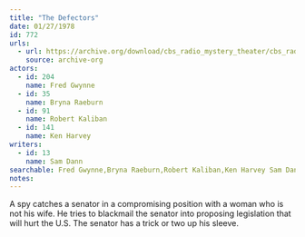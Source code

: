 ```yaml
---
title: "The Defectors"
date: 01/27/1978
id: 772
urls: 
  - url: https://archive.org/download/cbs_radio_mystery_theater/cbs_radio_mystery_theater-0751-0800.zip/cbs_radio_mystery_theater-0751-0800%2Fcbsrmt_0772_the_defectors.mp3
    source: archive-org
actors:  
  - id: 204
    name: Fred Gwynne  
  - id: 35
    name: Bryna Raeburn  
  - id: 91
    name: Robert Kaliban  
  - id: 141
    name: Ken Harvey
writers:  
  - id: 13
    name: Sam Dann
searchable: Fred Gwynne,Bryna Raeburn,Robert Kaliban,Ken Harvey Sam Dann
notes:  
---
```

A spy catches a senator in a compromising position with a woman who is not his wife. He tries to blackmail the senator into proposing legislation that will hurt the U.S. The senator has a trick or two up his sleeve.
